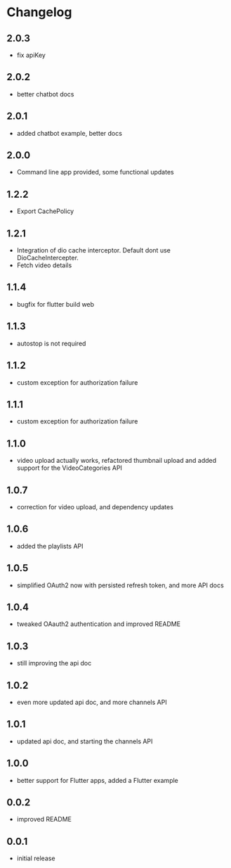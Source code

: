 # Changelog

## 2.0.3

- fix apiKey

## 2.0.2

- better chatbot docs

## 2.0.1

- added chatbot example, better docs

## 2.0.0

- Command line app provided, some functional updates

## 1.2.2

- Export CachePolicy

## 1.2.1

- Integration of dio cache interceptor. Default dont use DioCacheIntercepter.
- Fetch video details

## 1.1.4

- bugfix for flutter build web

## 1.1.3

- autostop is not required

## 1.1.2

- custom exception for authorization failure

## 1.1.1

- custom exception for authorization failure

## 1.1.0

- video upload actually works, refactored thumbnail upload and added support for the VideoCategories API

## 1.0.7

- correction for video upload, and dependency updates

## 1.0.6

- added the playlists API

## 1.0.5

- simplified OAuth2 now with persisted refresh token, and more API docs

## 1.0.4

- tweaked OAauth2 authentication and improved README

## 1.0.3

- still improving the api doc

## 1.0.2

- even more updated api doc, and more channels API

## 1.0.1

- updated api doc, and starting the channels API

## 1.0.0

- better support for Flutter apps, added a Flutter example

## 0.0.2

- improved README

## 0.0.1

- initial release
